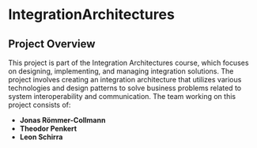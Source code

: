 # IntegrationArchitectures

## Project Overview
This project is part of the Integration Architectures course, which focuses on designing, implementing, and managing integration solutions. The project involves creating an integration architecture that utilizes various technologies and design patterns to solve business problems related to system interoperability and communication.
The team working on this project consists of:
- **Jonas Römmer-Collmann**
- **Theodor Penkert**
- **Leon Schirra**
